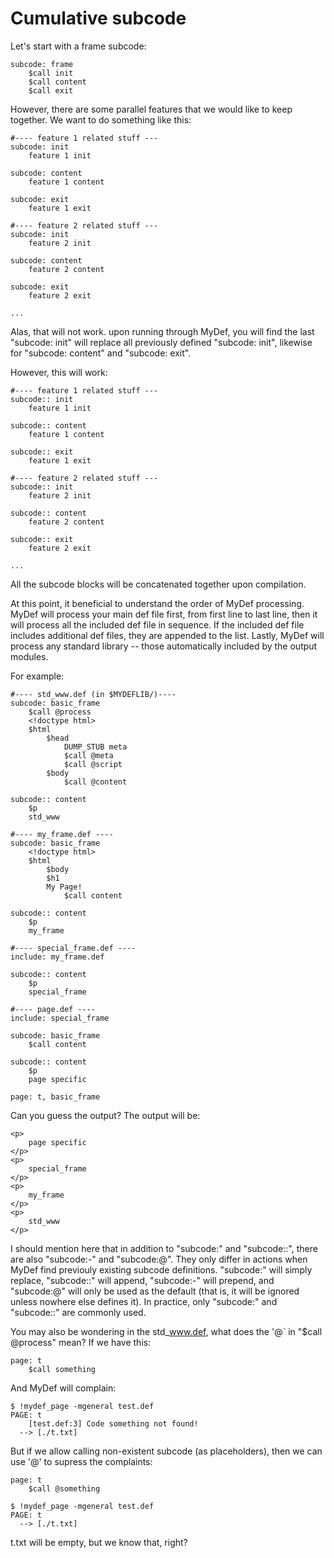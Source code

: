 # Cumulative subcode

Let's start with a frame subcode:

```
subcode: frame
    $call init
    $call content
    $call exit
```

However, there are some parallel features that we would like to keep together. We want to do something like this:

```
#---- feature 1 related stuff ---
subcode: init
    feature 1 init

subcode: content
    feature 1 content

subcode: exit
    feature 1 exit

#---- feature 2 related stuff ---
subcode: init
    feature 2 init

subcode: content
    feature 2 content

subcode: exit
    feature 2 exit

...
```

Alas, that will not work. upon running through MyDef, you will find the last "subcode: init" will replace all previously defined "subcode: init", likewise for "subcode: content" and "subcode: exit".

However, this will work:
```
#---- feature 1 related stuff ---
subcode:: init
    feature 1 init

subcode:: content
    feature 1 content

subcode:: exit
    feature 1 exit

#---- feature 2 related stuff ---
subcode:: init
    feature 2 init

subcode:: content
    feature 2 content

subcode:: exit
    feature 2 exit

...
```
All the subcode blocks will be concatenated together upon compilation.

At this point, it beneficial to understand the order of MyDef processing. MyDef will process your main def file first, from first line to last line, then it will process all the included def file in sequence. If the included def file includes additional def files, they are appended to the list. Lastly, MyDef will process any standard library -- those automatically included by the output modules. 

For example:
```
#---- std_www.def (in $MYDEFLIB/)----
subcode: basic_frame       
    $call @process          
    <!doctype html>         
    $html                   
        $head               
            DUMP_STUB meta  
            $call @meta     
            $call @script   
        $body               
            $call @content  

subcode:: content
    $p
	std_www

#---- my_frame.def ----
subcode: basic_frame
    <!doctype html>         
    $html                   
        $body               
	    $h1
		My Page!
            $call content  

subcode:: content
    $p
	my_frame

#---- special_frame.def ----
include: my_frame.def

subcode:: content
    $p
	special_frame

#---- page.def ----
include: special_frame

subcode: basic_frame
    $call content

subcode:: content
    $p
	page specific

page: t, basic_frame

```

Can you guess the output?  The output will be:
```
<p>
    page specific
</p>
<p>
    special_frame
</p>
<p>
    my_frame
</p>
<p>
    std_www
</p>
```

I should mention here that in addition to "subcode:" and "subcode::", there are also "subcode:-" and "subcode:@". They only differ in actions when MyDef find previouly existing subcode definitions. "subcode:" will simply replace, "subcode::" will append, "subcode:-" will prepend, and "subcode:@" will only be used as the default (that is, it will be ignored unless nowhere else defines it). In practice, only "subcode:" and "subcode::" are commonly used.
    
You may also be wondering in the std_www.def, what does the '@` in "$call @process" mean? If we have this:
```
page: t
    $call something
```
And MyDef will complain:
```
$ !mydef_page -mgeneral test.def
PAGE: t
    [test.def:3] Code something not found!
  --> [./t.txt]
```
But if we allow calling non-existent subcode (as placeholders), then we can use '@' to supress the complaints:

```
page: t
    $call @something
```
```
$ !mydef_page -mgeneral test.def
PAGE: t
  --> [./t.txt]
```
t.txt will be empty, but we know that, right?

